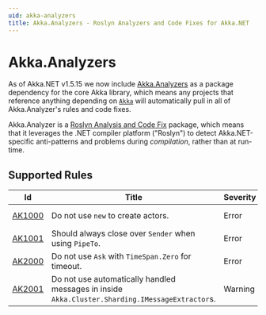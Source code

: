 ```yaml
---
uid: akka-analyzers
title: Akka.Analyzers - Roslyn Analyzers and Code Fixes for Akka.NET
---
```


# Akka.Analyzers

As of Akka.NET v1.5.15 we now include [Akka.Analyzers](https://github.com/akkadotnet/akka.analyzers) as a package dependency for the core Akka library, which means any projects that reference anything depending on [`Akka`](https://www.nuget.org/packages/Akka) will automatically pull in all of Akka.Analyzer's rules and code fixes.

Akka.Analyzer is a [Roslyn Analysis and Code Fix](https://learn.microsoft.com/en-us/visualstudio/extensibility/getting-started-with-roslyn-analyzers) package, which means that it leverages the .NET compiler platform ("Roslyn") to detect Akka.NET-specific anti-patterns and problems during _compilation_, rather than at run-time.

## Supported Rules

| Id     | Title                                                  | Severity | Category     |
|--------|--------------------------------------------------------|----------|--------------|
| [AK1000](xref:AK1000) | Do not use `new` to create actors.                     | Error    | Actor Design |
| [AK1001](xref:AK1001) | Should always close over `Sender` when using `PipeTo`. | Error    | Actor Design |
| [AK2000](xref:AK2000) | Do not use `Ask` with `TimeSpan.Zero` for timeout.     | Error    | API Usage    |
| [AK2001](xref:AK2001) | Do not use automatically handled messages in inside `Akka.Cluster.Sharding.IMessageExtractor`s.     | Warning    | API Usage    |
